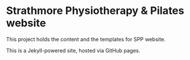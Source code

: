 # Strathmore Physiotherapy & Pilates website
This project holds the content and the templates for SPP website.

This is a Jekyll-powered site, hosted via GitHub pages.
